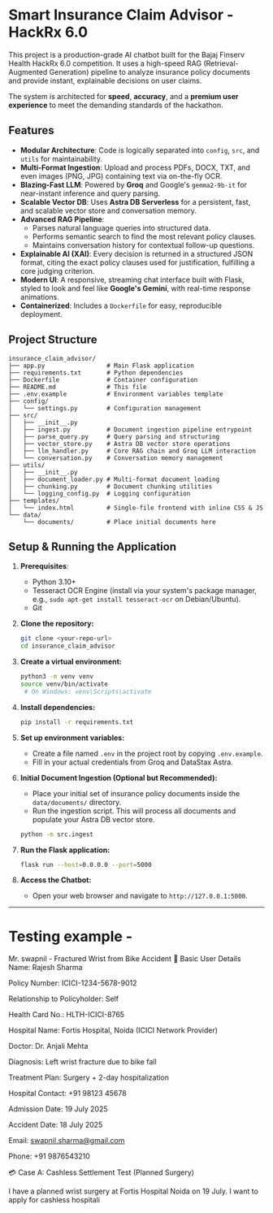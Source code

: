 # Smart Insurance Claim Advisor - HackRx 6.0

This project is a production-grade AI chatbot built for the Bajaj Finserv Health HackRx 6.0 competition. It uses a high-speed RAG (Retrieval-Augmented Generation) pipeline to analyze insurance policy documents and provide instant, explainable decisions on user claims.

The system is architected for **speed**, **accuracy**, and a **premium user experience** to meet the demanding standards of the hackathon.

## Features

-   **Modular Architecture**: Code is logically separated into `config`, `src`, and `utils` for maintainability.
-   **Multi-Format Ingestion**: Upload and process PDFs, DOCX, TXT, and even images (PNG, JPG) containing text via on-the-fly OCR.
-   **Blazing-Fast LLM**: Powered by **Groq** and Google's `gemma2-9b-it` for near-instant inference and query parsing.
-   **Scalable Vector DB**: Uses **Astra DB Serverless** for a persistent, fast, and scalable vector store and conversation memory.
-   **Advanced RAG Pipeline**:
    -   Parses natural language queries into structured data.
    -   Performs semantic search to find the most relevant policy clauses.
    -   Maintains conversation history for contextual follow-up questions.
-   **Explainable AI (XAI)**: Every decision is returned in a structured JSON format, citing the exact policy clauses used for justification, fulfilling a core judging criterion.
-   **Modern UI**: A responsive, streaming chat interface built with Flask, styled to look and feel like **Google's Gemini**, with real-time response animations.
-   **Containerized**: Includes a `Dockerfile` for easy, reproducible deployment.

## Project Structure

```
insurance_claim_advisor/
├── app.py                 # Main Flask application
├── requirements.txt       # Python dependencies
├── Dockerfile             # Container configuration
├── README.md              # This file
├── .env.example           # Environment variables template
├── config/
│   └── settings.py        # Configuration management
├── src/
│   ├── __init__.py
│   ├── ingest.py          # Document ingestion pipeline entrypoint
│   ├── parse_query.py     # Query parsing and structuring
│   ├── vector_store.py    # Astra DB vector store operations
│   ├── llm_handler.py     # Core RAG chain and Groq LLM interaction
│   └── conversation.py    # Conversation memory management
├── utils/
│   ├── __init__.py
│   ├── document_loader.py # Multi-format document loading
│   ├── chunking.py        # Document chunking utilities
│   └── logging_config.py  # Logging configuration
├── templates/
│   └── index.html         # Single-file frontend with inline CSS & JS
└── data/
    └── documents/         # Place initial documents here
```

## Setup & Running the Application

1.  **Prerequisites**:
    * Python 3.10+
    * Tesseract OCR Engine (install via your system's package manager, e.g., `sudo apt-get install tesseract-ocr` on Debian/Ubuntu).
    * Git

2.  **Clone the repository:**
    ```bash
    git clone <your-repo-url>
    cd insurance_claim_advisor
    ```

3.  **Create a virtual environment:**
    ```bash
    python3 -m venv venv
    source venv/bin/activate 
     # On Windows: venv\Scripts\activate
    ```

4.  **Install dependencies:**
    ```bash
    pip install -r requirements.txt
    ```

5.  **Set up environment variables:**
    -   Create a file named `.env` in the project root by copying `.env.example`.
    -   Fill in your actual credentials from Groq and DataStax Astra.

6.  **Initial Document Ingestion (Optional but Recommended):**
    -   Place your initial set of insurance policy documents inside the `data/documents/` directory.
    -   Run the ingestion script. This will process all documents and populate your Astra DB vector store.
    ```bash
    python -m src.ingest
    ```

7.  **Run the Flask application:**
    ```bash
    flask run --host=0.0.0.0 --port=5000
    ```

8.  **Access the Chatbot:**
    -   Open your web browser and navigate to `http://127.0.0.1:5000`.

---


####

# Testing example - 

Mr. swapnil - Fractured Wrist from Bike Accident
🔹 Basic User Details
Name: Rajesh Sharma

Policy Number: ICICI-1234-5678-9012

Relationship to Policyholder: Self

Health Card No.: HLTH-ICICI-8765

Hospital Name: Fortis Hospital, Noida (ICICI Network Provider)

Doctor: Dr. Anjali Mehta

Diagnosis: Left wrist fracture due to bike fall

Treatment Plan: Surgery + 2-day hospitalization

Hospital Contact: +91 98123 45678

Admission Date: 19 July 2025

Accident Date: 18 July 2025

Email: swapnil.sharma@gmail.com

Phone: +91 9876543210

💳 Case A: Cashless Settlement Test (Planned Surgery)

I have a planned wrist surgery at Fortis Hospital Noida on 19 July. I want to apply for cashless hospitali